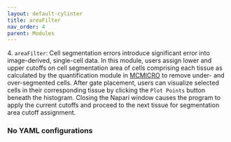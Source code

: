 ```yaml
---
layout: default-cylinter
title: areaFilter
nav_order: 4
parent: Modules
---
```


4\. `areaFilter`: Cell segmentation errors introduce significant error into image-derived, single-cell data. In this module, users assign lower and upper cutoffs on cell segmentation area of cells comprising each tissue as calculated by the quantification module in [MCMICRO](https://mcmicro.org/) to remove under- and over-segmented cells. After gate placement, users can visualize selected cells in their corresponding tissue by clicking the `Plot Points` button beneath the histogram. Closing the Napari window causes the program to apply the current cutoffs and proceed to the next tissue for segmentation area cutoff assignment.

### No YAML configurations
